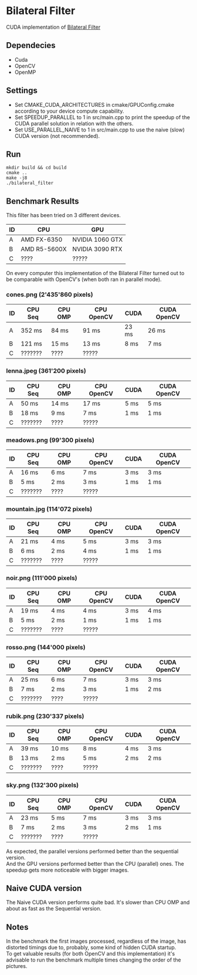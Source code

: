 # Bilateral Filter

CUDA implementation of [Bilateral Filter](https://en.wikipedia.org/wiki/Bilateral_filter)

## Dependecies

- Cuda
- OpenCV
- OpenMP

## Settings

- Set CMAKE_CUDA_ARCHITECTURES in cmake/GPUConfig.cmake according to your device compute capability.
- Set SPEEDUP_PARALLEL to 1 in src/main.cpp to print the speedup of the CUDA parallel solution in relation with the others.
- Set USE_PARALLEL_NAIVE to 1 in src/main.cpp to use the naive (slow) CUDA version (not recommended).

## Run

```
mkdir build && cd build
cmake ..
make -j8
./bilateral_filter
```

## Benchmark Results

This filter has been tried on 3 different devices.

| ID | CPU          | GPU             |
|----|--------------|-----------------|
| A  | AMD FX-6350  | NVIDIA 1060 GTX |
| B  | AMD R5-5600X | NVIDIA 3090 RTX |
| C  | ????         | ?????           |

On every computer this implementation of the Bilateral Filter turned out to be comparable with OpenCV's (when both ran in parallel mode).

### cones.png (2'435'860 pixels)

| ID | CPU Seq | CPU OMP      | CPU OpenCV        |  CUDA    | CUDA OpenCV     |
|----|---------|--------------|-------------------|----------|-----------------|
| A  | 352 ms  | 84 ms        | 91 ms             |  23 ms   |  26 ms          |
| B  | 121 ms  | 15 ms        | 13 ms             |  8 ms    |  7 ms           |
| C  | ??????? | ????         | ?????             |          |                 |

### lenna.jpeg (361'200 pixels)

| ID | CPU Seq | CPU OMP      | CPU OpenCV        |  CUDA    | CUDA OpenCV     |
|----|---------|--------------|-------------------|----------|-----------------|
| A  | 50 ms   | 14 ms        | 17 ms             |  5 ms    |  5 ms           |
| B  | 18 ms   | 9 ms         | 7 ms              |  1 ms    |  1 ms           |
| C  | ??????? | ????         | ?????             |          |                 |

### meadows.png (99'300 pixels)

| ID | CPU Seq | CPU OMP      | CPU OpenCV        |  CUDA    | CUDA OpenCV     |
|----|---------|--------------|-------------------|----------|-----------------|
| A  | 16 ms   | 6 ms         | 7 ms              |  3 ms    |  3 ms           |
| B  | 5 ms    | 2 ms         | 3 ms              |  1 ms    |  1 ms           |
| C  | ??????? | ????         | ?????             |          |                 |

### mountain.jpg (114'072 pixels)

| ID | CPU Seq | CPU OMP      | CPU OpenCV        |  CUDA    | CUDA OpenCV     |
|----|---------|--------------|-------------------|----------|-----------------|
| A  | 21 ms   | 4 ms         | 5 ms              |  3 ms    |  3 ms           |
| B  | 6 ms    | 2 ms         | 4 ms              |  1 ms    |  1 ms           |
| C  | ??????? | ????         | ?????             |          |                 |

### noir.png (111'000 pixels)

| ID | CPU Seq | CPU OMP      | CPU OpenCV        |  CUDA    | CUDA OpenCV     |
|----|---------|--------------|-------------------|----------|-----------------|
| A  | 19 ms   | 4 ms         | 4 ms              |  3 ms    |  4 ms           |
| B  | 5 ms    | 2 ms         | 1 ms              |  1 ms    |  1 ms           |
| C  | ??????? | ????         | ?????             |          |                 |

### rosso.png (144'000 pixels)

| ID | CPU Seq | CPU OMP      | CPU OpenCV        |  CUDA    | CUDA OpenCV     |
|----|---------|--------------|-------------------|----------|-----------------|
| A  | 25 ms   | 6 ms         | 7 ms              |  3 ms    |  3 ms           |
| B  | 7 ms    | 2 ms         | 3 ms              |  1 ms    |  2 ms           |
| C  | ??????? | ????         | ?????             |          |                 |

### rubik.png (230'337 pixels)

| ID | CPU Seq | CPU OMP      | CPU OpenCV        |  CUDA    | CUDA OpenCV     |
|----|---------|--------------|-------------------|----------|-----------------|
| A  | 39 ms   | 10 ms        | 8 ms              |  4 ms    |  3 ms           |
| B  | 13 ms   | 2 ms         | 5 ms              |  2 ms    |  2 ms           |
| C  | ??????? | ????         | ?????             |          |                 |

### sky.png (132'300 pixels)

| ID | CPU Seq | CPU OMP      | CPU OpenCV        |  CUDA    | CUDA OpenCV     |
|----|---------|--------------|-------------------|----------|-----------------|
| A  | 23 ms   | 5 ms         | 7 ms              |  3 ms    |  3 ms           |
| B  | 7 ms    | 2 ms         | 3 ms              |  2 ms    |  1 ms           |
| C  | ??????? | ????         | ?????             |          |                 |

As expected, the parallel versions performed better than the sequential version.  
And the GPU versions performed better than the CPU (parallel) ones. The speedup gets more noticeable with bigger images.

## Naive CUDA version

The Naive CUDA version performs quite bad. It's slower than CPU OMP and about as fast as the Sequential version.


## Notes

In the benchmark the first images processed, regardless of the image, has distorted timings due to, probably, some kind of hidden CUDA startup.  
To get valuable results (for both OpenCV and this implementation) it's advisable to run the benchmark multiple times changing the order of the pictures.
